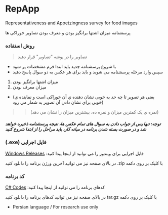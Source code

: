 # RepApp
Representativeness and Appetzingness survey for food images

پرسشنامه میزان اشتها برانگیز بودن و معرف بودن تصاویر خوراکی ها


### روش استفاده
> تصاویر را در پوشه "تصاویر" قرار دهید
- با شروع پرسشنامه جدید باید ابتدا فرم مشخصات پر شود
- سپس وارد مرحله پرسشنامه می شوید و باید برای هر عکس به دو سوال پاسخ دهید
1. میزان اشتها برانگیز بودن
2. میزان معرف بودن
  - (یعنی هر تصویر تا چه حد به خوبی نشان دهنده ي آن خوراکی است و نماینده ي خوبی براي نشان دادن آن تصویر به شمار مي رود)
>> (نمره ي يک کمترين ميزان و نمره ده، بيشترين ميزان را نشان مي دهد)
##### توجه: تنها پس از جواب دادن به سوال های تمام عکس ها، نتیجه پرسشنامه ذخیره خواهد شد و در صورت بسته شدن برنامه در میانه کار، باید مراحل را از ابتدا شروع کنید

### (.exe) فایل اجرایی 
[Windows Releases](https://github.com/saeedmhq/RepApp/releases) :فایل اجرایی برای ویندوز را می توانید از اینجا پیدا کنید

در بالای صفحه نیز می توانید آخرین ورژن برنامه را دانلود کنید .zip با کلیک بر روی دکمه

### کد برنامه
[C# Codes](https://github.com/saeedmhq/RepApp) :کدهای برنامه را می توانید از اینجا پیدا کنید

در بالای صفحه نیز می توانید کدهای برنامه را دانلود کنید tar.gz با کلیک بر روی دکمه


- Persian language / For research use only
